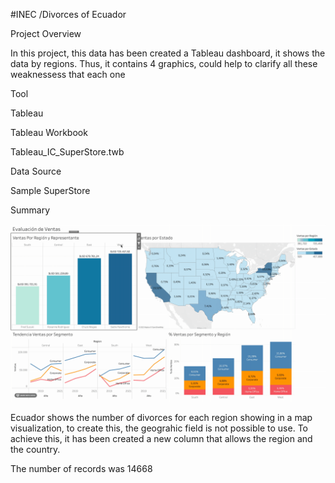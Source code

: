  #INEC /Divorces of Ecuador

Project Overview

In this project, this data has been created a Tableau dashboard, it shows the data by regions. Thus, it contains 4 graphics, could help to clarify all these weaknessess that each one

Tool

Tableau

Tableau Workbook

Tableau_IC_SuperStore.twb

Data Source

Sample SuperStore

Summary

![Alt text](https://github.com/lizcarvajal839/Tableau/blob/main/images/2022-03-16%2019.26.46.gif)

Ecuador shows the number of divorces for each region showing in a map visualization, to create this, the geograhic field is not possible to use. To achieve this, it has been created a new column that allows the region and the country.

The number of records was 14668
